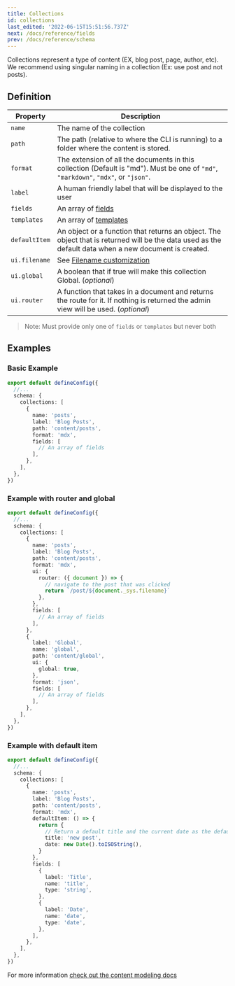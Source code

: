 ```yaml
---
title: Collections
id: collections
last_edited: '2022-06-15T15:51:56.737Z'
next: /docs/reference/fields
prev: /docs/reference/schema
---
```


Collections represent a type of content (EX, blog post, page, author, etc). We recommend using singular naming in a collection (Ex: use post and not posts).

## Definition

| Property      | Description                                                                                                                                           |
| ------------- | ----------------------------------------------------------------------------------------------------------------------------------------------------- |
| `name`        | The name of the collection                                                                                                                            |
| `path`        | The path (relative to where the CLI is running) to a folder where the content is stored.                                                              |
| `format`      | The extension of all the documents in this collection (Default is "md"). Must be one of `"md"`, `"markdown"`, `"mdx"`, or `"json"`.                   |
| `label`       | A human friendly label that will be displayed to the user                                                                                             |
| `fields`      | An array of [fields](/docs/reference/fields/)                                                                                                         |
| `templates`   | An array of [templates](/docs/reference/templates/)                                                                                                   |
| `defaultItem` | An object or a function that returns an object. The object that is returned will be the data used as the default data when a new document is created. |
| `ui.filename` | See [Filename customization](/docs/extending-tina/filename-customization/)                                                                            |
| `ui.global`   | A boolean that if true will make this collection Global. (_optional_)                                                                                 |
| `ui.router`   | A function that takes in a document and returns the route for it. If nothing is returned the admin view will be used. (_optional_)                    |

> Note: Must provide only one of `fields` or `templates` but never both

## Examples

### Basic Example

```ts
export default defineConfig({
  //...
  schema: {
    collections: [
      {
        name: 'posts',
        label: 'Blog Posts',
        path: 'content/posts',
        format: 'mdx',
        fields: [
          // An array of fields
        ],
      },
    ],
  },
})
```

### Example with router and global

```ts
export default defineConfig({
  //...
  schema: {
    collections: [
      {
        name: 'posts',
        label: 'Blog Posts',
        path: 'content/posts',
        format: 'mdx',
        ui: {
          router: ({ document }) => {
            // navigate to the post that was clicked
            return `/post/${document._sys.filename}`
          },
        },
        fields: [
          // An array of fields
        ],
      },
      {
        label: 'Global',
        name: 'global',
        path: 'content/global',
        ui: {
          global: true,
        },
        format: 'json',
        fields: [
          // An array of fields
        ],
      },
    ],
  },
})
```

### Example with default item

```ts
export default defineConfig({
  //...
  schema: {
    collections: [
      {
        name: 'posts',
        label: 'Blog Posts',
        path: 'content/posts',
        format: 'mdx',
        defaultItem: () => {
          return {
            // Return a default title and the current date as the default date
            title: 'new post',
            date: new Date().toISOString(),
          }
        },
        fields: [
          {
            label: 'Title',
            name: 'title',
            type: 'string',
          },
          {
            label: 'Date',
            name: 'date',
            type: 'date',
          },
        ],
      },
    ],
  },
})
```

For more information [check out the content modeling docs](/docs/schema/)
